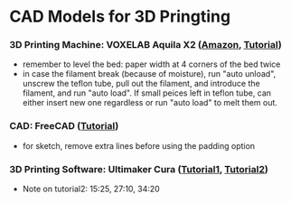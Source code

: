 # CAD Models for 3D Pringting

### 3D Printing Machine: VOXELAB Aquila X2 (<a href="https://www.amazon.de/gp/product/B092S76V2B">Amazon</a>, <a href="https://www.youtube.com/watch?v=nGWpDWlgkzw">Tutorial</a>)
- remember to level the bed: paper width at 4 corners of the bed twice
- in case the filament break (because of moisture), run "auto unload", unscrew the teflon tube, pull out the filament, and introduce the filament, and run "auto load". If small peices left in teflon tube, can either insert new one regardless or run "auto load" to melt them out. 

### CAD: FreeCAD (<a href="https://www.youtube.com/watch?v=uh5aN_Di8J0">Tutorial</a>)
- for sketch, remove extra lines before using the padding option

### 3D Printing Software: Ultimaker Cura (<a href="https://www.youtube.com/watch?v=i-2qFVHKULE">Tutorial1</a>, <a href="https://www.youtube.com/watch?v=ejTC82nLS9g">Tutorial2</a>)
- Note on tutorial2: 15:25, 27:10, 34:20

